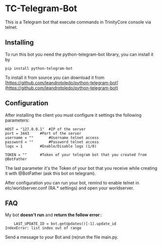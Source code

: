 # TC-Telegram-Bot
This is a Telegram bot that execute commands in TrinityCore console via telnet.

## Installing

To run this bot you need the python-telegram-bot library, you can install it by

`pip install python-telegram-bot`

To install it from source you can download it from [https://github.com/leandrotoledo/python-telegram-bot](https://github.com/leandrotoledo/python-telegram-bot)




## Configuration

After installing the client you must configure it settings the following parameters:

```
HOST = "127.0.0.1"	#IP of the server
port = 3443		#Port of the server
username = ""		#Username telnet access 
password = ""		#Password telnet access
logs = 1		#Enable/Disable logs (1/0)

TOKEN = ""		#Token of your telegram bot that you created from @BotFather
```

The last parameter it's the Token of your bot that you receive while creating it with @BotFather (ask this bot on telegram).

After configuration you can run your bot, remind to enable telnet in etc/worldserver.conf (RA.* settings) and open your worldserver.


## FAQ

My bot **doesn't run** and **return the follow error**::

```
    LAST_UPDATE_ID = bot.getUpdates()[-1].update_id
IndexError: list index out of range
```

Send a message to your Bot and (re)run the file main.py.


